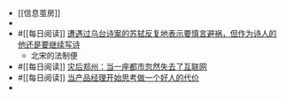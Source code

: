- [[信息茧房]]
-
- #[[每日阅读]] [遭遇过乌台诗案的苏轼反复地表示要慎言避祸，但作为诗人的他还是要继续写诗](https://mp.weixin.qq.com/s/I8oIw1zoQGQFngLj5A74hg)
	- 北宋的法制便
- #[[每日阅读]] [灾后郑州：当一座都市忽然失去了互联网](https://mp.weixin.qq.com/s/ZE2cOdHTi-Kn0N04FMOcMw)
- #[[每日阅读]] [当产品经理开始思考做一个好人的代价](https://mp.weixin.qq.com/s?__biz=MzUxMzY4NTE2MQ==&mid=2247485039&idx=1&sn=9853d3685e00ea67e720268d662fa0ee&chksm=f95025a9ce27acbff61ef112193d27b04522df95fde6f720960241f0457acd7d68caaa41d10e&scene=132#wechat_redirect)
-